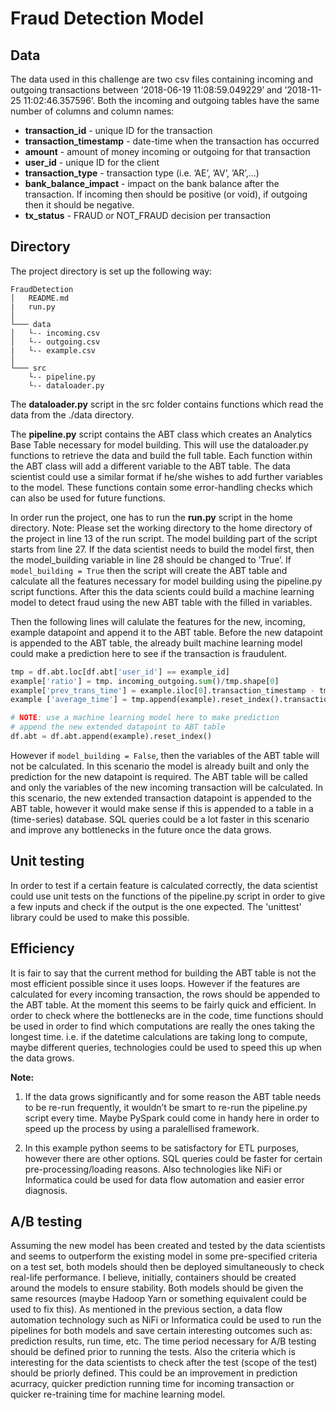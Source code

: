 # Fraud Detection Model

## Data

The data used in this challenge are two csv files containing incoming and outgoing transactions between
’2018-06-19 11:08:59.049229’ and ’2018-11-25 11:02:46.357596’. Both the incoming and outgoing
tables have the same number of columns and column names:

  * __transaction_id__ - unique ID for the transaction
  * __transaction_timestamp__ - date-time when the transaction has occurred
  * __amount__ - amount of money incoming or outgoing for that transaction
  * __user_id__ - unique ID for the client
  * __transaction_type__ - transaction type (i.e. ’AE’, ’AV’, ’AR’,...)
  * __bank_balance_impact__ - impact on the bank balance after the transaction. If incoming then should be positive (or void), if outgoing then it should be negative.
  * __tx_status__ - FRAUD or NOT_FRAUD decision per transaction
  
  
## Directory
The project directory is set up the following way:

```
FraudDetection
│   README.md
|   run.py
│
└─── data
│   └-- incoming.csv
│   └-- outgoing.csv
|   └-- example.csv
│   
└─── src
    └-- pipeline.py
    └-- dataloader.py
```


The __dataloader.py__ script in the src folder contains functions which read the data from the ./data
directory.

The __pipeline.py__ script contains the ABT class which creates an Analytics Base Table necessary for
model building. This will use the dataloader.py functions to retrieve the data and build the full table. Each
function within the ABT class will add a different variable to the ABT table. The data scientist could
use a similar format if he/she wishes to add further variables to the model. These functions contain some
error-handling checks which can also be used for future functions.


In order run the project, one has to run the __run.py__ script in the home directory. Note: Please set the
working directory to the home directory of the project in line 13 of the run script. The model building part
of the script starts from line 27. If the data scientist needs to build the model first, then the model_building
variable in line 28 should be changed to ’True’. If ```model_building = True``` then the script will create the
ABT table and calculate all the features necessary for model building using the pipeline.py script functions.
After this the data scients could build a machine learning model to detect fraud using the new ABT table
with the filled in variables.

Then the following lines will calulate the features for the new, incoming, example datapoint and append
it to the ABT table. Before the new datapoint is appended to the ABT table, the already built machine
learning model could make a prediction here to see if the transaction is fraudulent.

```python
tmp = df.abt.loc[df.abt['user_id'] == example_id]
example['ratio'] = tmp. incoming_outgoing.sum()/tmp.shape[0]
example['prev_trans_time'] = example.iloc[0].transaction_timestamp - tmp.iloc[-1].transaction_timestamp
example ['average_time'] = tmp.append(example).reset_index().transaction_timestamp.diff().dropna().mean()

# NOTE: use a machine learning model here to make prediction
# append the new extended datapoint to ABT table
df.abt = df.abt.append(example).reset_index()
```


However if ```model_building = False```, then the variables of the ABT table will not be calculated. In
this scenario the model is already built and only the prediction for the new datapoint is required. The
ABT table will be called and only the variables of the new incoming transaction will be calculated. In this
scenario, the new extended transaction datapoint is appended to the ABT table, however it would make
sense if this is appended to a table in a (time-series) database. SQL queries could be a lot faster in this
scenario and improve any bottlenecks in the future once the data grows.



## Unit testing

In order to test if a certain feature is calculated correctly, the data scientist could use unit tests on the
functions of the pipeline.py script in order to give a few inputs and check if the output is the one expected.
The 'unittest' library could be used to make this possible.


## Efficiency


It is fair to say that the current method for building the ABT table is not the most efficient possible since
it uses loops. However if the features are calculated for every incoming transaction, the rows should be
appended to the ABT table. At the moment this seems to be fairly quick and efficient. In order to check
where the bottlenecks are in the code, time functions should be used in order to find which computations
are really the ones taking the longest time. i.e. if the datetime calculations are taking long to compute,
maybe different queries, technologies could be used to speed this up when the data grows.

__Note:__
1. If the data grows significantly and for some reason the ABT table needs to be re-run frequently, it
wouldn’t be smart to re-run the pipeline.py script every time. Maybe PySpark could come in handy
here in order to speed up the process by using a paralellised framework.

2. In this example python seems to be satisfactory for ETL purposes, however there are other options.
SQL queries could be faster for certain pre-processing/loading reasons. Also technologies like NiFi or
Informatica could be used for data flow automation and easier error diagnosis.

## A/B testing
Assuming the new model has been created and tested by the data scientists and seems to outperform the existing
model in some pre-specified criteria on a test set, both models should then be deployed simultaneously
to check real-life performance. I believe, initially, containers should be created around the models to ensure
stability. Both models should be given the same resources (maybe Hadoop Yarn or something equivalent
could be used to fix this). As mentioned in the previous section, a data flow automation technology such as
NiFi or Informatica could be used to run the pipelines for both models and save certain interesting outcomes
such as: prediction results, run time, etc. The time period necessary for A/B testing should be defined prior
to running the tests. Also the criteria which is interesting for the data scientists to check after the test
(scope of the test) should be priorly defined. This could be an improvement in prediction acurracy, quicker
prediction running time for incoming transaction or quicker re-training time for machine learning model.
